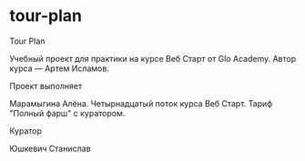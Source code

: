 # tour-plan

Tour Plan

Учебный проект для практики на курсе Веб Старт от Glo Academy. Автор курса — Артем Исламов.

Проект выполняет

Марамыгина Алёна. Четырнадцатый поток курса Веб Старт. Тариф "Полный фарш" с куратором.

Куратор

Юшкевич Станислав
